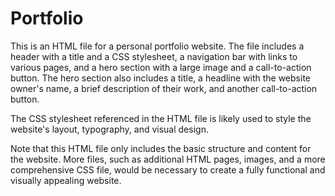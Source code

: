 # Portfolio
This is an HTML file for a personal portfolio website. The file includes a header with a title and a CSS stylesheet, a navigation bar with links to various pages, and a hero section with a large image and a call-to-action button. The hero section also includes a title, a headline with the website owner's name, a brief description of their work, and another call-to-action button.

The CSS stylesheet referenced in the HTML file is likely used to style the website's layout, typography, and visual design.

Note that this HTML file only includes the basic structure and content for the website. More files, such as additional HTML pages, images, and a more comprehensive CSS file, would be necessary to create a fully functional and visually appealing website.
